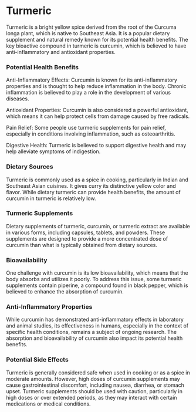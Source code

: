 # Turmeric

Turmeric is a bright yellow spice derived from the root of the Curcuma longa plant, which is native to Southeast Asia. It is a popular dietary supplement and natural remedy known for its potential health benefits. The key bioactive compound in turmeric is curcumin, which is believed to have anti-inflammatory and antioxidant properties.

### Potential Health Benefits

Anti-Inflammatory Effects: Curcumin is known for its anti-inflammatory properties and is thought to help reduce inflammation in the body. Chronic inflammation is believed to play a role in the development of various diseases.

Antioxidant Properties: Curcumin is also considered a powerful antioxidant, which means it can help protect cells from damage caused by free radicals.

Pain Relief: Some people use turmeric supplements for pain relief, especially in conditions involving inflammation, such as osteoarthritis.

Digestive Health: Turmeric is believed to support digestive health and may help alleviate symptoms of indigestion.

### Dietary Sources

Turmeric is commonly used as a spice in cooking, particularly in Indian and Southeast Asian cuisines. It gives curry its distinctive yellow color and flavor. While dietary turmeric can provide health benefits, the amount of curcumin in turmeric is relatively low.

### Turmeric Supplements

Dietary supplements of turmeric, curcumin, or turmeric extract are available in various forms, including capsules, tablets, and powders. These supplements are designed to provide a more concentrated dose of curcumin than what is typically obtained from dietary sources.

### Bioavailability

One challenge with curcumin is its low bioavailability, which means that the body absorbs and utilizes it poorly. To address this issue, some turmeric supplements contain piperine, a compound found in black pepper, which is believed to enhance the absorption of curcumin.

### Anti-Inflammatory Properties

While curcumin has demonstrated anti-inflammatory effects in laboratory and animal studies, its effectiveness in humans, especially in the context of specific health conditions, remains a subject of ongoing research. The absorption and bioavailability of curcumin also impact its potential health benefits.

### Potential Side Effects

Turmeric is generally considered safe when used in cooking or as a spice in moderate amounts. However, high doses of curcumin supplements may cause gastrointestinal discomfort, including nausea, diarrhea, or stomach upset. Turmeric supplements should be used with caution, particularly in high doses or over extended periods, as they may interact with certain medications or medical conditions.
